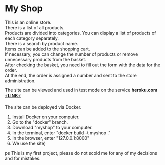 # My Shop
This is an online store.  
There is a list of all products.  
Products are divided into categories. You can display a list of products of each category separately.  
There is a search by product name.  
Items can be added to the shopping cart.  
If necessary, you can change the number of products or remove unnecessary products from the basket.  
After checking the basket, you need to fill out the form with the data for the order.  
At the end, the order is assigned a number and sent to the store administration.    

The site can be viewed and used in test mode on the service <b>heroku.com</b>
[⚡<b>LINK</b>⚡](http://my-shop-150387.herokuapp.com/)    
  
The site can be deployed via Docker.
1. Install Docker on your computer.
2. Go to the "docker" branch.
3. Download "myshop" to your computer.
4. In the terminal, enter "docker build -t myshop ."
5. In the browser, enter "127.0.0.1:8000"
6. We use the site)
  
ps This is my first project, please do not scold me for any of my decisions and for mistakes.
